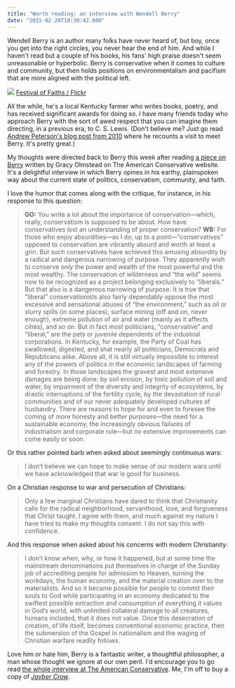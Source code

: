 ```yaml
---
title: "Worth reading: an interview with Wendell Berry"
date: "2015-02-20T18:30:42.000"
---
```


Wendell Berry is an author many folks have never heard of, but boy, once you get into the right circles, you never hear the end of him. And while I haven't read but a couple of his books, his fans' high praise doesn't seem unreasonable or hyperbolic. Berry is conservative when it comes to culture and community, but then holds positions on environmentalism and pacifism that are more aligned with the political left.

![](http://www.theamericanconservative.com/wp-content/uploads/2014/12/14005994407_661aac8547_z-554x414.jpg) [Festival of Faiths / Flickr](https://www.flickr.com/photos/festoffaiths/14005994407/in/photolist-nkEobc-9p9kWQ-48cGb-oid2Nt-nY5VHE-dBDTsq-4nqa86-4nuczf-4nq8cM-ed8C4W-9p6eEF-pmH9PM-bQ9Gea-bBf9wG-bBfbAs-bBf9UW-bQ9LAZ-bQ9MDX-aKZ1Yg-6P1DGW-6NWtPv-6WYR9m-7avFas-aK2bR6-4wLHjE-bQ9Lit-bQ9NNp-bBf2VJ-bQ9WwT-bBfj2o-bBfh1m-bBf5UJ-bBf1yy-bQ9SPt-bQ9X8p-bBf5j3-bQ9Pck-bBf2eL-bQ9N2p-bQ9WfR-bBfizN-bQ9XYP-bBfePA-bBeYYq-bQ9Kip-bBf4CQ-bQ9Z8D-bBf3fW-bQ9XBz-bQ9QXi)

All the while, he's a local Kentucky farmer who writes books, poetry, and has received significant awards for doing so. I have many friends today who approach Berry with the sort of awed respect that you can imagine them directing, in a previous era, to C. S. Lewis. (Don't believe me? Just go read [Andrew Peterson's blog post from 2010](http://www.rabbitroom.com/2010/08/paying-attention-a-visit-with-wendell-berry-and-song-of-the-day/) where he recounts a visit to meet Berry. It's pretty great.)

My thoughts were directed back to Berry this week after reading [a piece on Berry](http://www.theamericanconservative.com/articles/wendell-berry-burkean/) written by Gracy Olmstead on The American Conservative website. It's a delightful interview in which Berry opines in his earthy, plainspoken way about the current state of politics, conservatism, community, and faith.

I love the humor that comes along with the critique, for instance, in his response to this question:

> **GO:** You write a lot about the importance of conservation—which, really, conservatism is supposed to be about. How have conservatives lost an understanding of proper conservation? **WB:** For those who enjoy absurdities—as I do, up to a point—“conservatives” opposed to conservation are vibrantly absurd and worth at least a grin. But such conservatives have achieved this amusing absurdity by a radical and dangerous narrowing of purpose. They apparently wish to conserve only the power and wealth of the most powerful and the most wealthy. The conservation of wilderness and “the wild” seems now to be recognized as a project belonging exclusively to “liberals.” But that also is a dangerous narrowing of purpose. It is true that “liberal” conservationists also fairly dependably oppose the most excessive and sensational abuses of “the environment,” such as oil or slurry spills (in some places), surface mining (off and on, never enough), extreme pollution of air and water (mainly as it affects cities), and so on. But in fact most politicians, “conservative” and “liberal,” are the pets or juvenile dependents of the industrial corporations. In Kentucky, for example, the Party of Coal has swallowed, digested, and shat nearly all politicians, Democrats and Republicans alike. Above all, it is still virtually impossible to interest any of the powers of politics in the economic landscapes of farming and forestry. In those landscapes the gravest and most extensive damages are being done: by soil erosion, by toxic pollution of soil and water, by impairment of the diversity and integrity of ecosystems, by drastic interruptions of the fertility cycle, by the devastation of rural communities and of our never adequately developed cultures of husbandry. There are reasons to hope for and even to foresee the coming of more honesty and better purposes—the need for a sustainable economy, the increasingly obvious failures of industrialism and corporate rule—but no extensive improvements can come easily or soon.

Or this rather pointed barb when asked about seemingly continuous wars:

> I don’t believe we can hope to make sense of our modern wars until we have acknowledged that war is good for business.

On a Christian response to war and persecution of Christians:

> Only a few marginal Christians have dared to think that Christianity calls for the radical neighborhood, servanthood, love, and forgiveness that Christ taught. I agree with them, and much against my nature I have tried to make my thoughts consent. I do not say this with confidence.

And this response when asked about his concerns with modern Christianity:

> I don’t know when, why, or how it happened, but at some time the mainstream denominations put themselves in charge of the Sunday job of accrediting people for admission to Heaven, turning the workdays, the human economy, and the material creation over to the materialists. And so it became possible for people to commit their souls to God while participating in an economy dedicated to the swiftest possible extraction and consumption of everything it values in God’s world, with unlimited collateral damage to all creatures, humans included, that it does not value. Once this desecration of creation, of life itself, becomes conventional economic practice, then the submersion of the Gospel in nationalism and the waging of Christian warfare readily follows.

Love him or hate him, Berry is a fantastic writer, a thoughtful philosopher, a man whose thought we ignore at our own peril. I'd encourage you to go read [the whole interview at The American Conservative](http://www.theamericanconservative.com/articles/wendell-berry-burkean/). Me, I'm off to buy a copy of [_Jayber Crow_](http://www.amazon.com/gp/product/1582431604/ref=as_li_tl?ie=UTF8&camp=1789&creative=390957&creativeASIN=1582431604&linkCode=as2&tag=chrishubbs-20&linkId=OFUYIFDWVBGKHW55).
